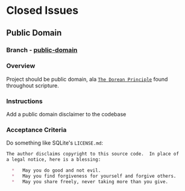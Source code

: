 # Closed Issues

## Public Domain

### Branch - [public-domain](https://git.sr.ht/~jamesaorson/reformer/tree/public-domain)

### Overview

Project should be public domain, ala [`The Dorean Principle`](https://thedoreanprinciple.org) found throughout scripture.

### Instructions

Add a public domain disclaimer to the codebase

### Acceptance Criteria

Do something like SQLite's `LICENSE.md`:

```markdown
The author disclaims copyright to this source code.  In place of
a legal notice, here is a blessing:

  *   May you do good and not evil.
  *   May you find forgiveness for yourself and forgive others.
  *   May you share freely, never taking more than you give.
```
